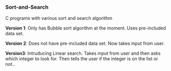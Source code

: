 ### Sort-and-Search
C programs with various sort and search algorithm

**Version 1**: Only has Bubble sort algorithm at the moment. Uses pre-included data set.

**Version 2**: Does not have pre-included data set. Now takes input from user.

**Version3**: Intruducing Linear search. Takes input from user and then asks which integer to look for. Then tells the user if the integer is on the list or not..
